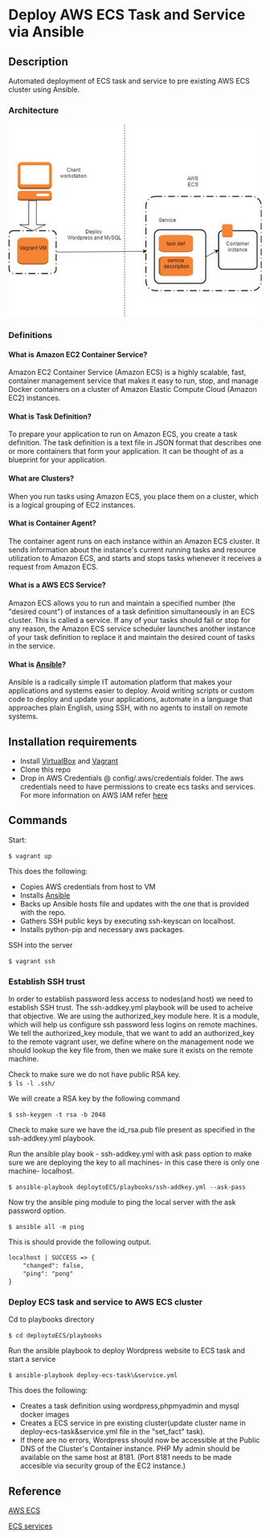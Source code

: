 # Deploy AWS ECS Task and Service via Ansible

## Description

Automated deployment of ECS task and service to pre existing AWS ECS cluster using Ansible. 

### Architecture

![Alt](/resources/AWS-ECS-Deploy.jpg "Architecture Diagram")

### Definitions

#### What is Amazon EC2 Container Service?

Amazon EC2 Container Service (Amazon ECS) is a highly scalable, fast, container management service that makes it easy to run, stop, and manage Docker containers on a cluster of Amazon Elastic Compute Cloud (Amazon EC2) instances. 

#### What is Task Definition?

To prepare your application to run on Amazon ECS, you create a task definition. The task definition is a text file in JSON format that describes one or more containers that form your application. It can be thought of as a blueprint for your application.

#### What are Clusters?

When you run tasks using Amazon ECS, you place them on a cluster, which is a logical grouping of EC2 instances.

#### What is Container Agent?

The container agent runs on each instance within an Amazon ECS cluster. It sends information about the instance's current running tasks and resource utilization to Amazon ECS, and starts and stops tasks whenever it receives a request from Amazon ECS. 

#### What is a AWS ECS Service?

Amazon ECS allows you to run and maintain a specified number (the "desired count") of instances of a task definition simultaneously in an ECS cluster. This is called a service. If any of your tasks should fail or stop for any reason, the Amazon ECS service scheduler launches another instance of your task definition to replace it and maintain the desired count of tasks in the service.

#### What is [Ansible](https://github.com/ansible/ansible)?

Ansible is a radically simple IT automation platform that makes your applications and systems easier to deploy. Avoid writing scripts or custom code to deploy and update your applications, automate in a language that approaches plain English, using SSH, with no agents to install on remote systems.

## Installation requirements

* Install [VirtualBox](https://www.virtualbox.org/wiki/Downloads) and [Vagrant](https://www.vagrantup.com/downloads.html)
* Clone this repo
* Drop in AWS Credentials @ config/.aws/credentials folder. The aws credentials need to have permissions to create ecs tasks and services. For more information on AWS IAM refer [here](http://docs.aws.amazon.com/IAM/latest/UserGuide/introduction.html)

## Commands

Start:

`$ vagrant up`

This does the following:

* Copies AWS credentials from host to VM
* Installs [Ansible](https://www.ansible.com/)
* Backs up Ansible hosts file and updates with the one that is provided with the repo.
* Gathers SSH public keys by executing ssh-keyscan on localhost.
* Installs python-pip and necessary aws packages.

SSH into the server

`$ vagrant ssh`

### Establish SSH trust

In order to establish password less access to nodes(and host) we need to establish SSH trust. The ssh-addkey.yml playbook will be used to acheive that objective. We are using the authorized_key module here. It is a module, which will help us configure ssh password less logins on remote machines. We tell the authorized_key module, that we want to add an authorized_key to the remote vagrant user, we define where on the management node we should lookup the key file from, then we make sure it exists on the remote machine.

Check to make sure we do not have public RSA key.   
`$ ls -l .ssh/`

We will create a RSA key by the following command

`$ ssh-keygen -t rsa -b 2048`

Check to make sure we have the id_rsa.pub file present as specified in the ssh-addkey.yml playbook.

Run the ansible play book - ssh-addkey.yml with ask pass option to make sure we are deploying the key to all machines- in this case there is only one machine- localhost.

`$ ansible-playbook deploytoECS/playbooks/ssh-addkey.yml --ask-pass`

Now try the ansible ping module to ping the local server with the ask password option.

`$ ansible all -m ping`

This is should provide the following output.

```
localhost | SUCCESS => {
    "changed": false,
    "ping": "pong"
}
```
### Deploy ECS task and service to AWS ECS cluster

Cd to playbooks directory

`$ cd deploytoECS/playbooks`

Run the ansible playbook to deploy Wordpress website to ECS task and start a service

`$ ansible-playbook deploy-ecs-task\&service.yml`

This does the following: 

* Creates a task definition using wordpress,phpmyadmin and mysql docker images 
* Creates a ECS service in pre existing cluster(update cluster name in deploy-ecs-task&service.yml file in the "set_fact" task).
* If there are no errors, Wordpress should now be accessible at the Public DNS of the Cluster's Container instance. PHP My admin should be available on the same host at 8181. (Port 8181 needs to be made accesible via security group of the EC2 instance.)


## Reference
[AWS ECS](http://docs.aws.amazon.com/AmazonECS/latest/developerguide/Welcome.html)

[ECS services](http://docs.aws.amazon.com/AmazonECS/latest/developerguide/ecs_services.html)